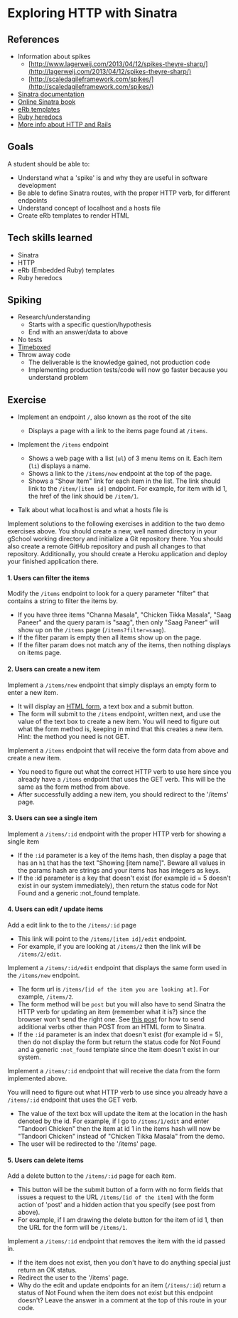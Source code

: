 # Exploring HTTP with Sinatra

## References
* Information about spikes
    * [http://www.lagerweij.com/2013/04/12/spikes-theyre-sharp/](http://lagerweij.com/2013/04/12/spikes-theyre-sharp/)
    * [http://scaledagileframework.com/spikes/](http://scaledagileframework.com/spikes/)
* [Sinatra documentation](http://www.sinatrarb.com/documentation.html)
* [Online Sinatra book](http://sinatra-book.gittr.com/)
* [eRb templates](http://www.stuartellis.eu/articles/erb/)
* [Ruby heredocs](http://blog.jayfields.com/2006/12/ruby-multiline-strings-here-doc-or.html)
* [More info about HTTP and Rails](http://robots.thoughtbot.com/back-to-basics-http-requests)

## Goals

A student should be able to:

* Understand what a 'spike' is and why they are useful in software development
* Be able to define Sinatra routes, with the proper HTTP verb, for different endpoints
* Understand concept of localhost and a hosts file
* Create eRb templates to render HTML

## Tech skills learned

* Sinatra
* HTTP
* eRb (Embedded Ruby) templates
* Ruby heredocs

## Spiking

* Research/understanding
    * Starts with a specific question/hypothesis
    * End with an answer/data to above
* No tests
* [Timeboxed](http://en.wikipedia.org/wiki/Timeboxing)
* Throw away code
    * The deliverable is the knowledge gained, not production code
    * Implementing production tests/code will now go faster because you understand problem

## Exercise

* Implement an endpoint `/`, also known as the root of the site
    * Displays a page with a link to the items page found at `/items`.

* Implement the `/items` endpoint
    * Shows a web page with a list (`ul`) of 3 menu items on it. Each item (`li`) displays a name.
    * Shows a link to the `/items/new` endpoint at the top of the page.
    * Shows a "Show Item" link for each item in the list. The link should link to the
    `/item/[item id]` endpoint. For example, for item with id 1, the href of the link should be
    `/item/1`.

* Talk about what localhost is and what a hosts file is

Implement solutions to the following exercises in addition to the two demo exercises above.
You should create a new, well named directory in your gSchool working directory and initialize a
Git repository there. You should also create a remote GitHub repository and push all changes to that repository.
Additionally, you should create a Heroku application and deploy your finished application there.

#### 1. Users can filter the items

Modify the `/items` endpoint to look for a query parameter "filter" that contains a string to filter
the items by.

  * If you have three items "Channa Masala", "Chicken Tikka Masala", "Saag Paneer" and
  the query param is "saag", then only "Saag Paneer" will show up on the `/items` page (`/items?filter=saag`).
  * If the filter param is empty then all items show up on the page.
  * If the filter param does not match any of the items, then nothing displays on items page.

#### 2. Users can create a new item

Implement a `/items/new` endpoint that simply displays an empty form to enter a new item.

  * It will display an [HTML form](https://developer.mozilla.org/en-US/docs/Web/Guide/HTML/Forms),
  a text box and a submit button.
  * The form will submit to the `/items` endpoint, written next, and use the value of the text box to create a new
  item. You will need to figure out what the form method is, keeping in mind that this creates a new item. Hint: the method you need is not GET.

Implement a `/items` endpoint that will receive the form data from above and create a new item.

  * You need to figure out what the correct HTTP verb to use here since you already have a `/items` endpoint
  that uses the GET verb. This will be the same as the form method from above.
  * After successfully adding a new item, you should redirect to the '/items' page.

#### 3. Users can see a single item

Implement a `/items/:id` endpoint with the proper HTTP verb for showing a single item

  * If the `:id` parameter is a key of the items hash, then display a page that has an `h1` that has the
  text "Showing [item name]". Beware all values in the params hash are strings and your items has has integers as keys.
  * If the :id parameter is a key that doesn't exist (for example id = 5 doesn't exist in our system immediately), then
  return the status code for Not Found and a generic :not_found template.

#### 4. Users can edit / update items

Add a edit link to the to the `/items/:id` page

  * This link will point to the `/items/[item id]/edit` endpoint.
  * For example, if you are looking at `/items/2` then the link will be `/items/2/edit`.

Implement a `/items/:id/edit` endpoint that displays the same form used in the `/items/new` endpoint.

  * The form url is `/items/[id of the item you are looking at]`. For example, `/items/2`.
  * The form method will be `post` but you will also have to send Sinatra the HTTP verb for updating an item (remember what it is?)
  since the browser won't send the right one.
  See [this post](http://mikeebert.tumblr.com/post/26877173686/quick-tip-using-put-and-delete-in-sinatra)
  for how to send additional verbs other than POST from an HTML form to Sinatra.
  * If the `:id` parameter is an index that doesn't exist (for example id = 5), then do not display the form but
  return the status code for Not Found and a generic `:not_found` template since the item doesn't exist in our system.

Implement a `/items/:id` endpoint that will receive the data from the form implemented above.

You will need to figure out what HTTP verb to use since you already have a `/items/:id` endpoint that uses the GET verb.

  * The value of the text box will update the item at the location in the hash denoted by
  the id. For example, if I go to `/items/1/edit` and enter "Tandoori Chicken" then the item at id 1 in the items
  hash will now be "Tandoori Chicken" instead of "Chicken Tikka Masala" from the demo.
  * The user will be redirected to the '/items' page.

#### 5. Users can delete items

Add a delete button to the `/items/:id` page for each item.

  * This button will be the submit button of a form with no form fields that issues a request to the
  URL `/items/[id of the item]` with the form action of 'post' and a hidden action that you specify (see post from above).
  * For example, if I am drawing the delete button for the item of id 1, then the URL for the form will be `/items/1`.

Implement a `/items/:id` endpoint that removes the item with the id passed in.

  * If the item does not exist, then you don't have to do anything special just return an OK status.
  * Redirect the user to the '/items' page.
  * Why do the edit and update endpoints for an item (`/items/:id`) return a status of Not Found when the item does not exist but this
  endpoint doesn't? Leave the answer in a comment at the top of this route in your code.
